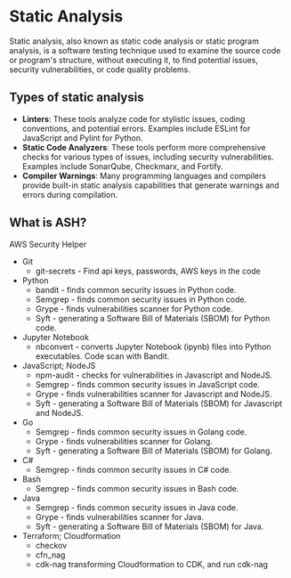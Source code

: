 # Static Analysis
Static analysis, also known as static code analysis or static program analysis, is a software testing technique used to examine the source code or program's structure, without executing it, to find potential issues, security vulnerabilities, or code quality problems. 

## Types of static analysis
- **Linters**: These tools analyze code for stylistic issues, coding conventions, and potential errors. Examples include ESLint for JavaScript and Pylint for Python.
- **Static Code Analyzers**: These tools perform more comprehensive checks for various types of issues, including security vulnerabilities. Examples include SonarQube, Checkmarx, and Fortify.
- **Compiler Warnings**: Many programming languages and compilers provide built-in static analysis capabilities that generate warnings and errors during compilation.

## What is ASH?
AWS Security Helper

- Git
  - git-secrets - Find api keys, passwords, AWS keys in the code
- Python
  - bandit - finds common security issues in Python code.
  - Semgrep - finds common security issues in Python code.
  - Grype - finds vulnerabilities scanner for Python code.
  - Syft - generating a Software Bill of Materials (SBOM) for Python code.
- Jupyter Notebook
  - nbconvert - converts Jupyter Notebook (ipynb) files into Python executables. Code scan with Bandit.
- JavaScript; NodeJS
  - npm-audit - checks for vulnerabilities in Javascript and NodeJS.
  - Semgrep - finds common security issues in JavaScript code.
  - Grype - finds vulnerabilities scanner for Javascript and NodeJS.
  - Syft - generating a Software Bill of Materials (SBOM) for Javascript and NodeJS.
- Go
  - Semgrep - finds common security issues in Golang code.
  - Grype - finds vulnerabilities scanner for Golang.
  - Syft - generating a Software Bill of Materials (SBOM) for Golang.
- C#
  - Semgrep - finds common security issues in C# code.
- Bash
  - Semgrep - finds common security issues in Bash code.
- Java
  - Semgrep - finds common security issues in Java code.
  - Grype - finds vulnerabilities scanner for Java.
  - Syft - generating a Software Bill of Materials (SBOM) for Java.
- Terraform; Cloudformation
  - checkov
  - cfn_nag
  - cdk-nag transforming Cloudformation to CDK, and run cdk-nag
